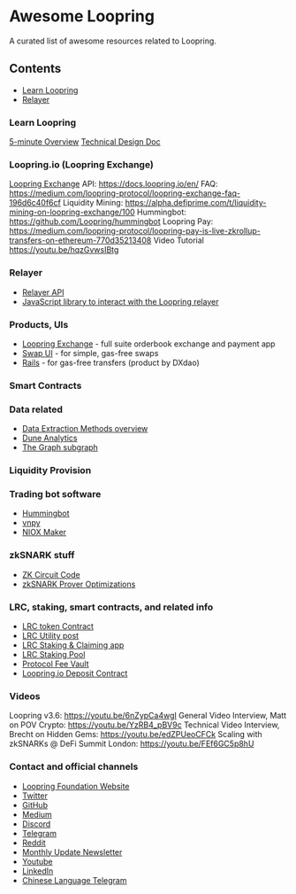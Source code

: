 # Awesome Loopring
A curated list of awesome resources related to Loopring.

## Contents
-  [Learn Loopring](#learn-loopring)   
-  [Relayer](#relayer)


### Learn Loopring
[5-minute Overview](https://medium.com/loopring-protocol/loopring-3-0-overview-from-a-to-zksnarks-2c542e6c07b0)
[Technical Design Doc](https://github.com/Loopring/protocols/blob/master/packages/loopring_v3/DESIGN.md)


### Loopring.io (Loopring Exchange)
[Loopring Exchange](https://loopring.io/)
API: https://docs.loopring.io/en/
FAQ: https://medium.com/loopring-protocol/loopring-exchange-faq-196d6c40f6cf
Liquidity Mining: https://alpha.defiprime.com/t/liquidity-mining-on-loopring-exchange/100
Hummingbot: https://github.com/Loopring/hummingbot
Loopring Pay: https://medium.com/loopring-protocol/loopring-pay-is-live-zkrollup-transfers-on-ethereum-770d35213408
Video Tutorial https://youtu.be/hqzGvwsIBtg

### Relayer

- [Relayer API](https://docs.loopring.io/en/)
- [JavaScript library to interact with the Loopring relayer](https://github.com/luzzif/loopring-lightcone)

### Products, UIs

- [Loopring Exchange](https://loopring.io) - full suite orderbook exchange and payment app
- [Swap UI](https://swap.loopring.io) - for simple, gas-free swaps
- [Rails](https://rails.eth.link) - for gas-free transfers (product by DXdao)

### Smart Contracts

### Data related
- [Data Extraction Methods overview](https://github.com/Loopring/protocols/wiki/Data-Extraction)
- [Dune Analytics](https://duneanalytics.com/loopring)
- [The Graph subgraph](https://thegraph.com/explorer/subgraph/protofire/loopring-3_1)

### Liquidity Provision


### Trading bot software
- [Hummingbot](https://github.com/Loopring/hummingbot)
- [vnpy](https://github.com/Loopring/vnpy)
- [NIOX Maker](https://www.maker.autonio.foundation/)


### zkSNARK stuff
- [ZK Circuit Code](https://medium.com/loopring-protocol/loopring-open-sources-its-zksnark-circuit-code-53c934b67ce5)
- [zkSNARK Prover Optimizations](https://medium.com/loopring-protocol/zksnark-prover-optimizations-3e9a3e5578c0)


### LRC, staking, smart contracts, and related info
- [LRC token Contract](https://etherscan.io/address/lrctoken.eth)
- [LRC Utility post](https://medium.com/loopring-protocol/loopring-3-0-lrc-utility-model-d7da9ac79d3d)
- [LRC Staking & Claiming app](https://staking.loopring.org/)
- [LRC Staking Pool](https://etherscan.io/address/stakingpool.lrctoken.eth)
- [Protocol Fee Vault](https://etherscan.io/address/feevault.lrctoken.eth)
- [Loopring.io Deposit Contract](https://etherscan.io/address/loopringio.eth)


### Videos
Loopring v3.6: https://youtu.be/6nZypCa4wgI
General Video Interview, Matt on POV Crypto: https://youtu.be/YzRB4_pBV9c
Technical Video Interview, Brecht on Hidden Gems: https://youtu.be/edZPUeoCFCk
Scaling with zkSNARKs @ DeFi Summit London: https://youtu.be/FEf6GC5p8hU


### Contact and official channels
- [Loopring Foundation Website](https://loopring.org/#/)
- [Twitter](https://twitter.com/loopringorg)
- [GitHub](https://github.com/Loopring)
- [Medium](https://medium.com/loopring-protocol)
- [Discord](https://discord.gg/KkYccYp)
- [Telegram](https://t.me/loopring_en)
- [Reddit](https://www.reddit.com/r/loopringorg/)
- [Monthly Update Newsletter](https://loopring.substack.com/)
- [Youtube](https://www.youtube.com/c/loopring)
- [LinkedIn](https://www.linkedin.com/company/loopring/)
- [Chinese Language Telegram](https://t.me/loopringfans)
